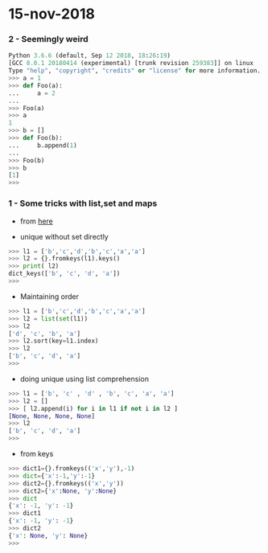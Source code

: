 # 15-nov-2018

### 2 - Seemingly weird

```python
Python 3.6.6 (default, Sep 12 2018, 18:26:19) 
[GCC 8.0.1 20180414 (experimental) [trunk revision 259383]] on linux
Type "help", "copyright", "credits" or "license" for more information.
>>> a = 1
>>> def Foo(a):
...     a = 2
... 
>>> Foo(a)
>>> a
1
>>> b = []
>>> def Foo(b):
...     b.append(1)
... 
>>> Foo(b)
>>> b
[1]
>>> 
```

### 1 - Some tricks with list,set and maps

- from [here](https://github.com/taizilongxu/interview_python)

- unique without set directly
```python
>>> l1 = ['b','c','d','b','c','a','a']
>>> l2 = {}.fromkeys(l1).keys()
>>> print( l2)
dict_keys(['b', 'c', 'd', 'a'])
>>> 
```

- Maintaining order
```python
>>> l1 = ['b','c','d','b','c','a','a']
>>> l2 = list(set(l1))
>>> l2
['d', 'c', 'b', 'a']
>>> l2.sort(key=l1.index)
>>> l2
['b', 'c', 'd', 'a']
>>> 
```

- doing unique using list comprehension
```python
>>> l1 = ['b', 'c' , 'd' , 'b', 'c', 'a', 'a']
>>> l2 = []
>>> [ l2.append(i) for i in l1 if not i in l2 ]
[None, None, None, None]
>>> l2
['b', 'c', 'd', 'a']
>>> 
```
- from keys
```python
>>> dict1={}.fromkeys(('x','y'),-1)
>>> dict={'x':-1,'y':-1}
>>> dict2={}.fromkeys(('x','y'))
>>> dict2={'x':None, 'y':None}
>>> dict
{'x': -1, 'y': -1}
>>> dict1
{'x': -1, 'y': -1}
>>> dict2
{'x': None, 'y': None}
>>> 
```
